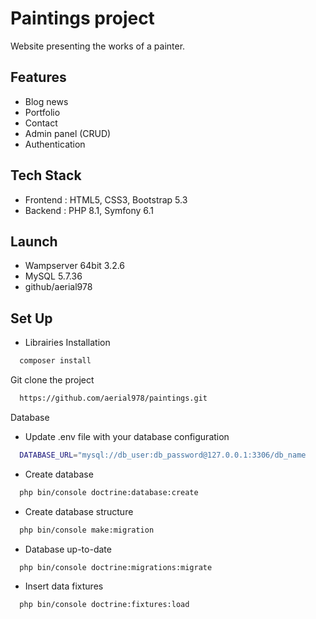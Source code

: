 # Paintings project

Website presenting the works of a painter.

## Features

* Blog news
* Portfolio
* Contact
* Admin panel (CRUD)
* Authentication

## Tech Stack

* Frontend : HTML5, CSS3, Bootstrap 5.3
* Backend : PHP 8.1, Symfony 6.1

## Launch

*  Wampserver 64bit 3.2.6
*  MySQL 5.7.36
*  github/aerial978

## Set Up

*   Librairies Installation

```bash
  composer install
```

Git clone the project

```bash
  https://github.com/aerial978/paintings.git
```

Database

*   Update .env file with your database configuration

```bash
  DATABASE_URL="mysql://db_user:db_password@127.0.0.1:3306/db_name
```

*   Create database

```bash
  php bin/console doctrine:database:create
```

*   Create database structure

```bash
  php bin/console make:migration
```

*   Database up-to-date

```bash
  php bin/console doctrine:migrations:migrate
```

*   Insert data fixtures

```bash
  php bin/console doctrine:fixtures:load
```

